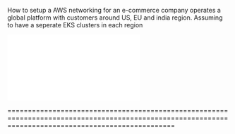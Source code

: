 How to setup a AWS networking for an e-commerce company operates a global platform with customers around US, EU and india region. Assuming to have a seperate EKS clusters in each region

![AWS_Transit_Gateway.md](AWS_Transit_Gateway.md#-high-level-design-solution-for-setting-up-multi-region-eks-networking)

=====================================================================================================================================================

